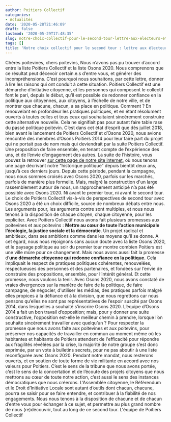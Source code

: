 ```yaml
---
author: Poitiers Collectif
categories:
- Actualités
date: '2020-05-28T21:46:09'
draft: false
lastmod: '2020-05-29T17:48:35'
slug: notre-choix-collectif-pour-le-second-tour-lettre-aux-electeurs-et-electrices
tags: []
title: 'Notre choix collectif pour le second tour : lettre aux électeurs et électrices'
---
```


Chères poitevines, chers poitevins,  Nous n’avons pas pu trouver d’accord entre la liste Poitiers Collectif et la liste Osons 2020. Nous comprenons que ce résultat peut décevoir certain.e.s d’entre vous, et générer des incompréhensions. C’est pourquoi nous souhaitons, par cette lettre, donner à lire les raisons qui ont conduit à cette situation. Poitiers Collectif est une démarche d’initiative citoyenne, et les personnes qui composent le collectif font le pari, depuis le début, qu’il est possible de redonner confiance en la politique aux citoyennes, aux citoyens, à l’échelle de notre ville, et de montrer que chacune, chacun, a sa place en politique. Comment ? En renouvelant en profondeur les pratiques politiques, et en étant résolument ouverts à toutes celles et tous ceux qui souhaitaient sincèrement construire cette alternative nouvelle. Cela ne signifiait pas pour autant faire table rase du passé politique poitevin. C’est dans cet état d’esprit que dès juillet 2018, bien avant le lancement de Poitiers Collectif et d’Osons 2020, nous avions rencontré des membres d’Osons Poitiers 2014 pour leur faire part du projet qui ne portait pas de nom mais qui deviendrait par la suite Poitiers Collectif. Une proposition de faire ensemble, en tenant compte de l’expérience des uns, et de l’envie d’engagement des autres. La suite de l’histoire, vous pouvez la retrouver [sur cette page de notre site internet](https://poitierscollectif.fr/historique-de-poitiers-collectif/), où nous tenons une page décrivant notre “historique politique” depuis bientôt deux ans, jusqu’à ces derniers jours. Depuis cette période, pendant la campagne, nous nous sommes croisés avec Osons 2020, parfois sur les marchés, parfois de manière plus formelle. Mais, malgré la construction d'un large rassemblement autour de nous, un rapprochement anticipé n’a pas été possible avec Osons 2020. Ni avant le premier tour, ni avant le second tour.  Le choix de Poitiers Collectif vis-à-vis de perspectives de second tour avec Osons 2020 a été un choix difficile, source de nombreux débats entre nous. Les arguments pour, les arguments contre sont multiples, et nous nous tenons à la disposition de chaque citoyen, chaque citoyenne, pour les expliciter. Avec Poitiers Collectif nous avons fait plusieurs promesses aux poitevines et aux poitevins : **Mettre au cœur de toute l’action municipale l’écologie, la justice sociale et la démocratie**. Un projet radical et ambitieux, dans ses ambitions comme dans les moyens qu'il se donne. A cet égard, nous nous rejoignons sans aucun doute avec la liste Osons 2020, et le paysage politique au soir du premier tour montre combien Poitiers est une ville mûre pour ce changement. Mais nous avons aussi fait la promesse d’**une démarche citoyenne qui redonne confiance en la politique.** Cela impliquait le respect de pratiques politiques cohérentes, renouvelées, respectueuses des personnes et des partenaires, et fondées sur l’envie de construire des propositions, ensemble, pour l’intérêt général. Et cette promesse, nous voulons la tenir. Avec Osons 2020, nous avons constaté de vraies divergences sur la manière de faire de la politique, de faire campagne, de négocier, d'utiliser les médias, des pratiques parfois malgré elles propices à la défiance et à la division, que nous regrettons car nous pensons qu’elles ne sont pas représentatives de l’espoir suscité par Osons 2014, dans lesquelles a souhaité s’inscrire Osons 2020. L’équipe d’Osons 2014 a fait un bon travail d’opposition; mais, pour y donner une suite constructive, l’opposition est-elle le meilleur chemin à prendre, lorsque l’on souhaite sincèrement travailler avec quelqu’un ? Pour respecter la promesse que nous avons faite aux poitevines et aux poitevins, pour préserver nos capacités de travailler en commun au moment même où les habitantes et habitants de Poitiers attendent de l'efficacité pour répondre aux fragilités révélées par la crise, la majorité de notre groupe s’est donc exprimée, par un vote à bulletins secrets, pour ne pas aboutir à une liste reconfigurée avec Osons 2020. Pendant notre mandat, nous resterons ouverts, et en soutien de toute forme de vie militante en accord avec nos valeurs pour Poitiers. C’est le sens de la tribune que nous avons portée, c’est le sens de la concertation et de l’écoute des projets citoyens que nous mettrons au cœur de toute notre action, c’est aussi le sens des instances démocratiques que nous créerons. L’Assemblée citoyenne, le Référendum et le Droit d’Initiative Locale sont autant d’outils dont chacun, chacune, pourra se saisir pour se faire entendre, et contribuer à la fiabilité de nos engagements. Nous nous tenons à la disposition de chacune et de chacun d’entre vous pour échanger à ce sujet, et permettre au plus grand nombre de nous (re)découvrir, tout au long de ce second tour. L'équipe de Poitiers Collectif
